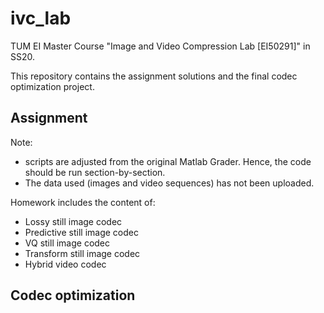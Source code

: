 # ivc_lab
TUM EI Master Course "Image and Video Compression Lab [EI50291]" in SS20.

This repository contains the assignment solutions and the final codec optimization project.

## Assignment

Note: 

* scripts are adjusted from the original Matlab Grader. Hence, the code should be run section-by-section. 
* The data used (images and video sequences) has not been uploaded. 

Homework includes the content of:

* Lossy still image codec
* Predictive still image codec
* VQ still image codec
* Transform still image codec
* Hybrid video codec

## Codec optimization

